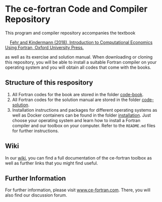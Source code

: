 # The ce-fortran Code and Compiler Repository

This program and compiler repository accompanies the textbook

&nbsp;&nbsp;&nbsp;&nbsp;[Fehr and Kindermann (2018), Introduction to Computational Economics Using Fortran, Oxford University Press.](https://global.oup.com/academic/product/introduction-to-computational-economics-using-fortran-9780198804406?prevSortField=1&sortField=8&start=0&resultsPerPage=20&prevNumResPerPage=20&lang=en&cc=no)

as well as its exercise and solution manual. When downloading or cloning this repository, you will be able to install a suitable Fortran compiler on your operating system and you will obtain all codes that come with the books.

## Structure of this respository

1. All Fortran codes for the book are stored in the folder [code-book](https://github.com/fabiankindermann/ce-fortran/tree/main/code-book).
2. All Fortran codes for the solution manual are stored in the folder [code-solution](https://github.com/fabiankindermann/ce-fortran/tree/main/code-solution).
3. Installation instructions and packages for different operating systems as well as Docker containers can be found in the folder [installation](https://github.com/fabiankindermann/ce-fortran/tree/main/installation). Just choose your operating system and learn how to install a Fortran compiler and our toolbox on your computer. Refer to the `README.md` files for further instructions.

## Wiki

In our [wiki](https://github.com/fabiankindermann/ce-fortran/wiki), you can find a full documentation of the ce-fortran toolbox as well as further links that you might find useful.

## Further Information

For further information, please visit www.ce-fortran.com. There, you will also find our discussion forum.

